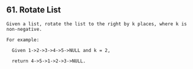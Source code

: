 ## 61\. Rotate List

    Given a list, rotate the list to the right by k places, where k is non-negative.

    For example:
    
      Given 1->2->3->4->5->NULL and k = 2,
      
      return 4->5->1->2->3->NULL.
